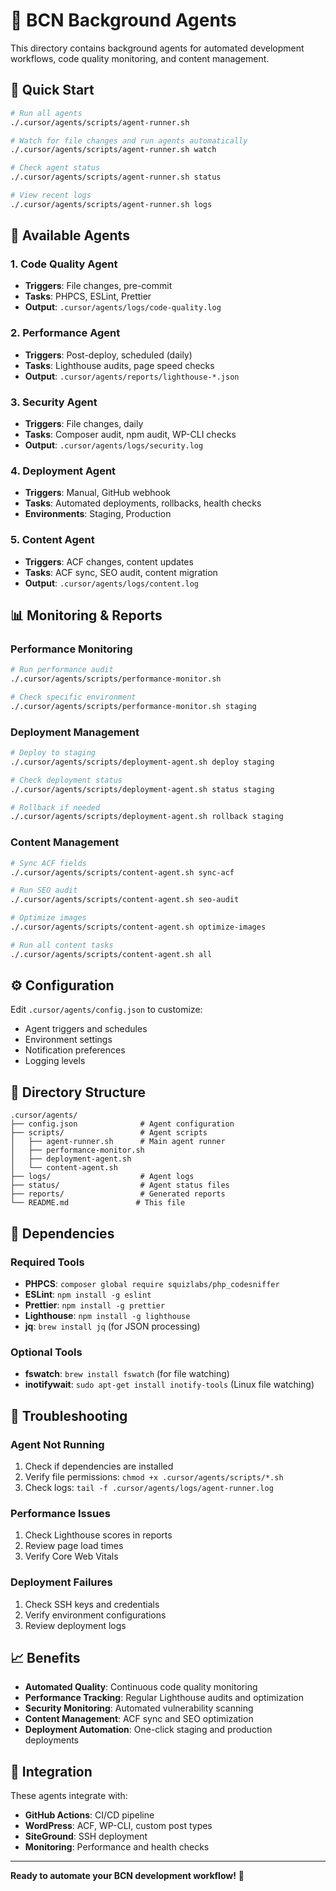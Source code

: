 # 🤖 BCN Background Agents

This directory contains background agents for automated development workflows, code quality monitoring, and content management.

## 🚀 Quick Start

```bash
# Run all agents
./.cursor/agents/scripts/agent-runner.sh

# Watch for file changes and run agents automatically
./.cursor/agents/scripts/agent-runner.sh watch

# Check agent status
./.cursor/agents/scripts/agent-runner.sh status

# View recent logs
./.cursor/agents/scripts/agent-runner.sh logs
```

## 🤖 Available Agents

### 1. **Code Quality Agent**
- **Triggers**: File changes, pre-commit
- **Tasks**: PHPCS, ESLint, Prettier
- **Output**: `.cursor/agents/logs/code-quality.log`

### 2. **Performance Agent**
- **Triggers**: Post-deploy, scheduled (daily)
- **Tasks**: Lighthouse audits, page speed checks
- **Output**: `.cursor/agents/reports/lighthouse-*.json`

### 3. **Security Agent**
- **Triggers**: File changes, daily
- **Tasks**: Composer audit, npm audit, WP-CLI checks
- **Output**: `.cursor/agents/logs/security.log`

### 4. **Deployment Agent**
- **Triggers**: Manual, GitHub webhook
- **Tasks**: Automated deployments, rollbacks, health checks
- **Environments**: Staging, Production

### 5. **Content Agent**
- **Triggers**: ACF changes, content updates
- **Tasks**: ACF sync, SEO audit, content migration
- **Output**: `.cursor/agents/logs/content.log`

## 📊 Monitoring & Reports

### Performance Monitoring
```bash
# Run performance audit
./.cursor/agents/scripts/performance-monitor.sh

# Check specific environment
./.cursor/agents/scripts/performance-monitor.sh staging
```

### Deployment Management
```bash
# Deploy to staging
./.cursor/agents/scripts/deployment-agent.sh deploy staging

# Check deployment status
./.cursor/agents/scripts/deployment-agent.sh status staging

# Rollback if needed
./.cursor/agents/scripts/deployment-agent.sh rollback staging
```

### Content Management
```bash
# Sync ACF fields
./.cursor/agents/scripts/content-agent.sh sync-acf

# Run SEO audit
./.cursor/agents/scripts/content-agent.sh seo-audit

# Optimize images
./.cursor/agents/scripts/content-agent.sh optimize-images

# Run all content tasks
./.cursor/agents/scripts/content-agent.sh all
```

## ⚙️ Configuration

Edit `.cursor/agents/config.json` to customize:
- Agent triggers and schedules
- Environment settings
- Notification preferences
- Logging levels

## 📁 Directory Structure

```
.cursor/agents/
├── config.json              # Agent configuration
├── scripts/                 # Agent scripts
│   ├── agent-runner.sh      # Main agent runner
│   ├── performance-monitor.sh
│   ├── deployment-agent.sh
│   └── content-agent.sh
├── logs/                    # Agent logs
├── status/                  # Agent status files
├── reports/                 # Generated reports
└── README.md               # This file
```

## 🔧 Dependencies

### Required Tools
- **PHPCS**: `composer global require squizlabs/php_codesniffer`
- **ESLint**: `npm install -g eslint`
- **Prettier**: `npm install -g prettier`
- **Lighthouse**: `npm install -g lighthouse`
- **jq**: `brew install jq` (for JSON processing)

### Optional Tools
- **fswatch**: `brew install fswatch` (for file watching)
- **inotifywait**: `sudo apt-get install inotify-tools` (Linux file watching)

## 🚨 Troubleshooting

### Agent Not Running
1. Check if dependencies are installed
2. Verify file permissions: `chmod +x .cursor/agents/scripts/*.sh`
3. Check logs: `tail -f .cursor/agents/logs/agent-runner.log`

### Performance Issues
1. Check Lighthouse scores in reports
2. Review page load times
3. Verify Core Web Vitals

### Deployment Failures
1. Check SSH keys and credentials
2. Verify environment configurations
3. Review deployment logs

## 📈 Benefits

- **Automated Quality**: Continuous code quality monitoring
- **Performance Tracking**: Regular Lighthouse audits and optimization
- **Security Monitoring**: Automated vulnerability scanning
- **Content Management**: ACF sync and SEO optimization
- **Deployment Automation**: One-click staging and production deployments

## 🔄 Integration

These agents integrate with:
- **GitHub Actions**: CI/CD pipeline
- **WordPress**: ACF, WP-CLI, custom post types
- **SiteGround**: SSH deployment
- **Monitoring**: Performance and health checks

---

**Ready to automate your BCN development workflow!** 🎉